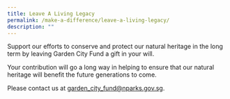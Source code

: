 ```yaml
---
title: Leave A Living Legacy
permalink: /make-a-difference/leave-a-living-legacy/
description: ""
---
```

Support our efforts to conserve and protect our natural heritage in the long term by leaving Garden City Fund a gift in your will.

Your contribution will go a long way in helping to ensure that our natural heritage will benefit the future generations to come.

Please contact us at [garden_city_fund@nparks.gov.sg](mailto:garden_city_fund@nparks.gov.sg).
